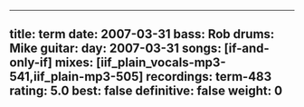 
---
title: term
date: 2007-03-31
bass:	Rob
drums:	Mike
guitar:	
day: 2007-03-31
songs: [if-and-only-if]
mixes: [iif_plain_vocals-mp3-541,iif_plain-mp3-505]
recordings: term-483
rating: 5.0
best: false
definitive: false
weight: 0
---
